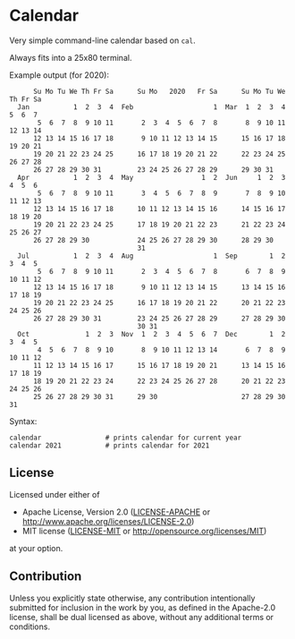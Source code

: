 # Calendar

Very simple command-line calendar based on `cal`.

Always fits into a 25x80 terminal.

Example output (for 2020):

          Su Mo Tu We Th Fr Sa      Su Mo   2020   Fr Sa      Su Mo Tu We Th Fr Sa
      Jan           1  2  3  4  Feb                    1  Mar  1  2  3  4  5  6  7
           5  6  7  8  9 10 11       2  3  4  5  6  7  8       8  9 10 11 12 13 14
          12 13 14 15 16 17 18       9 10 11 12 13 14 15      15 16 17 18 19 20 21
          19 20 21 22 23 24 25      16 17 18 19 20 21 22      22 23 24 25 26 27 28
          26 27 28 29 30 31         23 24 25 26 27 28 29      29 30 31
      Apr           1  2  3  4  May                 1  2  Jun     1  2  3  4  5  6
           5  6  7  8  9 10 11       3  4  5  6  7  8  9       7  8  9 10 11 12 13
          12 13 14 15 16 17 18      10 11 12 13 14 15 16      14 15 16 17 18 19 20
          19 20 21 22 23 24 25      17 18 19 20 21 22 23      21 22 23 24 25 26 27
          26 27 28 29 30            24 25 26 27 28 29 30      28 29 30
                                    31
      Jul           1  2  3  4  Aug                    1  Sep        1  2  3  4  5
           5  6  7  8  9 10 11       2  3  4  5  6  7  8       6  7  8  9 10 11 12
          12 13 14 15 16 17 18       9 10 11 12 13 14 15      13 14 15 16 17 18 19
          19 20 21 22 23 24 25      16 17 18 19 20 21 22      20 21 22 23 24 25 26
          26 27 28 29 30 31         23 24 25 26 27 28 29      27 28 29 30
                                    30 31
      Oct              1  2  3  Nov  1  2  3  4  5  6  7  Dec        1  2  3  4  5
           4  5  6  7  8  9 10       8  9 10 11 12 13 14       6  7  8  9 10 11 12
          11 12 13 14 15 16 17      15 16 17 18 19 20 21      13 14 15 16 17 18 19
          18 19 20 21 22 23 24      22 23 24 25 26 27 28      20 21 22 23 24 25 26
          25 26 27 28 29 30 31      29 30                     27 28 29 30 31

Syntax:

    calendar                # prints calendar for current year
    calendar 2021           # prints calendar for 2021

## License

Licensed under either of

 * Apache License, Version 2.0
   ([LICENSE-APACHE](LICENSE-APACHE) or
   http://www.apache.org/licenses/LICENSE-2.0)
 * MIT license
   ([LICENSE-MIT](LICENSE-MIT) or
   http://opensource.org/licenses/MIT)

at your option.

## Contribution

Unless you explicitly state otherwise, any contribution intentionally
submitted for inclusion in the work by you, as defined in the
Apache-2.0 license, shall be dual licensed as above,
without any additional terms or conditions.
